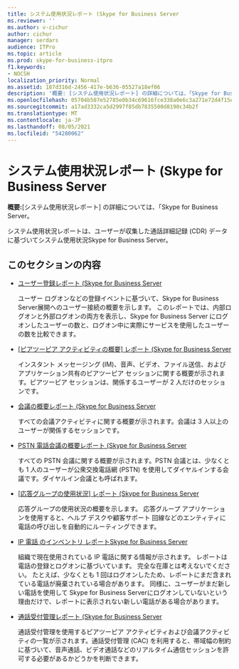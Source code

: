 ```yaml
---
title: システム使用状況レポート (Skype for Business Server
ms.reviewer: ''
ms.author: v-cichur
author: cichur
manager: serdars
audience: ITPro
ms.topic: article
ms.prod: skype-for-business-itpro
f1.keywords:
- NOCSH
localization_priority: Normal
ms.assetid: 187d316d-2456-417e-b636-05527a18ef06
description: '概要: [システム使用状況レポート] の詳細については、「Skype for Business Server。'
ms.openlocfilehash: 05704b507e52785e0b34c69616fce338a0e6c3a271e72d4f15eb5a126771bb11
ms.sourcegitcommit: a17ad3332ca5d2997f85db7835500d8190c34b2f
ms.translationtype: MT
ms.contentlocale: ja-JP
ms.lasthandoff: 08/05/2021
ms.locfileid: "54280062"
---
```

# <a name="system-usage-reports-in-skype-for-business-server"></a>システム使用状況レポート (Skype for Business Server
 
**概要:**[システム使用状況レポート] の詳細については、「Skype for Business Server。
  
システム使用状況レポートは、ユーザーが収集した通話詳細記録 (CDR) データに基づいてシステム使用状況Skype for Business Server。
  
## <a name="in-this-section"></a>このセクションの内容

- [ユーザー登録レポート (Skype for Business Server](user-registration-report.md)
    
    ユーザー ログオンなどの登録イベントに基づいて、Skype for Business Server展開へのユーザー接続の概要を示します。 このレポートでは、内部ログオンと外部ログオンの両方を表示し、Skype for Business Server にログオンしたユーザーの数と、ログオン中に実際にサービスを使用したユーザーの数を比較できます。
    
- [[ピアツーピア アクティビティの概要] レポート (Skype for Business Server](peer-to-peer-activity-summary-report.md)
    
    インスタント メッセージング (IM)、音声、ビデオ、ファイル送信、およびアプリケーション共有のピアツーピア セッションに関する概要が示されます。ピアツーピア セッションは、関係するユーザーが 2 人だけのセッションです。
    
- [会議の概要レポート (Skype for Business Server](conference-summary-report.md)
    
    すべての会議アクティビティに関する概要が示されます。会議は 3 人以上のユーザーが関係するセッションです。
    
- [PSTN 電話会議の概要レポート (Skype for Business Server](pstn-conference-summary-report.md)
    
    すべての PSTN 会議に関する概要が示されます。PSTN 会議とは、少なくとも 1 人のユーザーが公衆交換電話網 (PSTN) を使用してダイヤルインする会議です。ダイヤルイン会議とも呼ばれます。
    
- [[応答グループの使用状況] レポート (Skype for Business Server](response-group-usage-report.md)
    
    応答グループの使用状況の概要を示します。 応答グループ アプリケーションを使用すると、ヘルプ デスクや顧客サポート 回線などのエンティティに電話の呼び出しを自動的にルーティングできます。
    
- [IP 電話 のインベントリ レポートSkype for Business Server](ip-phone-inventory-report.md)
    
    組織で現在使用されている IP 電話に関する情報が示されます。 レポートは電話の登録とログオンに基づいています。 完全な在庫とは考えないでください。 たとえば、少なくとも 1 回はログオンしたため、レポートにまだ含まれている電話が廃棄されている場合があります。 同様に、ユーザーがまだ新しい電話を使用して Skype for Business Serverにログオンしていないという理由だけで、レポートに表示されない新しい電話がある場合があります。
    
- [通話受付管理レポート (Skype for Business Server](call-admission-control-report.md)
    
    通話受付管理を使用するピアツーピア アクティビティおよび会議アクティビティの一覧が示されます。通話受付管理 (CAC) を利用すると、帯域幅の制約に基づいて、音声通話、ビデオ通話などのリアルタイム通信セッションを許可する必要があるかどうかを判断できます。
    

